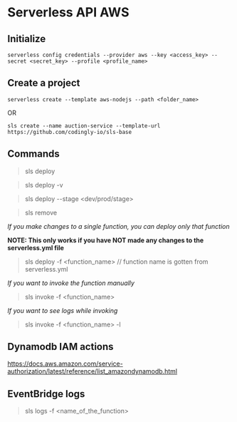 # Serverless API AWS

## Initialize

`serverless config credentials --provider aws --key <access_key> --secret <secret_key> --profile <profile_name>`

## Create a project

`serverless create --template aws-nodejs --path <folder_name>`

OR

`sls create --name auction-service --template-url https://github.com/codingly-io/sls-base`

## Commands

> sls deploy

> sls deploy -v

> sls deploy --stage <dev/prod/stage>

> sls remove

_If you make changes to a single function, you can deploy only that function_

**NOTE: This only works if you have NOT made any changes to the serverless.yml file**

> sls deploy -f <function_name> // function name is gotten from serverless.yml

_If you want to invoke the function manually_

> sls invoke -f <function_name>

_If you want to see logs while invoking_

> sls invoke -f <function_name> -l

## Dynamodb IAM actions

https://docs.aws.amazon.com/service-authorization/latest/reference/list_amazondynamodb.html

## EventBridge logs

> sls logs -f <name_of_the_function>
